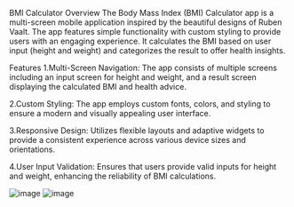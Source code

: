 BMI Calculator
Overview
The Body Mass Index (BMI) Calculator app is a multi-screen mobile application inspired by the beautiful designs of Ruben Vaalt. The app features simple functionality with custom styling to provide users with an engaging experience. It calculates the BMI based on user input (height and weight) and categorizes the result to offer health insights.

Features
1.Multi-Screen Navigation: The app consists of multiple screens including an input screen for height and weight, and a result screen displaying the calculated BMI and health advice.

2.Custom Styling: The app employs custom fonts, colors, and styling to ensure a modern and visually appealing user interface.

3.Responsive Design: Utilizes flexible layouts and adaptive widgets to provide a consistent experience across various device sizes and orientations.

4.User Input Validation: Ensures that users provide valid inputs for height and weight, enhancing the reliability of BMI calculations.

![image](https://github.com/patilshreya02/BMI_Calculator/assets/143864462/ee2b46e7-b3e5-4cba-9c7f-e1fdbd69a27e)
![image](https://github.com/patilshreya02/BMI_Calculator/assets/143864462/2cb6d532-18d7-4072-abd3-42ee9b267643)

